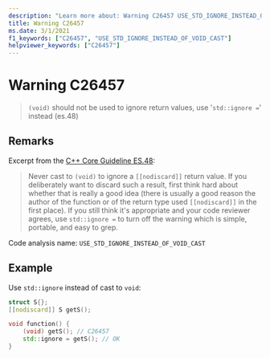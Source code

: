 ```yaml
---
description: "Learn more about: Warning C26457 USE_STD_IGNORE_INSTEAD_OF_VOID_CAST"
title: Warning C26457
ms.date: 3/1/2021
f1_keywords: ["C26457", "USE_STD_IGNORE_INSTEAD_OF_VOID_CAST"]
helpviewer_keywords: ["C26457"]
---
```

# Warning C26457

> `(void)` should not be used to ignore return values, use '`std::ignore =`' instead (es.48)

## Remarks

Excerpt from the [C++ Core Guideline ES.48](https://isocpp.github.io/CppCoreGuidelines/CppCoreGuidelines#es48-avoid-casts):

> Never cast to `(void)` to ignore a `[[nodiscard]]` return value. If you deliberately want to discard such a result, first think hard about whether that is really a good idea (there is usually a good reason the author of the function or of the return type used `[[nodiscard]]` in the first place). If you still think it's appropriate and your code reviewer agrees, use `std::ignore =` to turn off the warning which is simple, portable, and easy to grep.

Code analysis name: `USE_STD_IGNORE_INSTEAD_OF_VOID_CAST`

## Example

Use `std::ignore` instead of cast to `void`:

```cpp
struct S{};
[[nodiscard]] S getS();

void function() {
    (void) getS(); // C26457
    std::ignore = getS(); // OK
}
```
